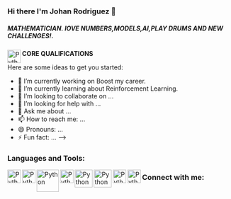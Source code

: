 ### Hi there I'm Johan Rodriguez 👋

##### __MATHEMATICIAN. lOVE NUMBERS,MODELS,AI,PLAY DRUMS AND NEW CHALLENGES!.__

<img align ="left" alt= "Python" width="30px" src= "https://encrypted-tbn0.gstatic.com/images?q=tbn:ANd9GcQ7HfvS-uML3qz5yF76LyQBGW9TQpOaB_du5uBhSms0vFtA6g0OhMBe3V0TLPq1NIzaXNI&usqp=CAU"/>



__CORE QUALIFICATIONS__




Here are some ideas to get you started:

- 🔭 I’m currently working on Boost my career.
- 🌱 I’m currently learning about Reinforcement Learning.
- 👯 I’m looking to collaborate on ...
- 🤔 I’m looking for help with ...
- 💬 Ask me about ...
- 📫 How to reach me: ...
- 😄 Pronouns: ...
- ⚡ Fun fact: ...
-->

### Languages and Tools:

<img align ="left" alt= "Python" width="30px" src= "https://encrypted-tbn0.gstatic.com/images?q=tbn:ANd9GcQ7HfvS-uML3qz5yF76LyQBGW9TQpOaB_du5uBhSms0vFtA6g0OhMBe3V0TLPq1NIzaXNI&usqp=CAU"/>
<img align ="left" alt= "Python" width="30px" src= "https://docs.microsoft.com/es-es/azure/architecture/data-guide/images/logo_r.svg"/>
<img align ="left" alt= "Python" width="50px" src= "https://www.tensorflow.org/resources/images/tf-logo-card-16x9.png?hl=es-419"/>
<img align ="left" alt= "Python" width="30px" src= "https://media-exp1.licdn.com/dms/image/C560BAQGbNutqXFCq8g/company-logo_200_200/0/1591199049957?e=2159024400&v=beta&t=iB-iPCCeUCJJXxH95YsQjQqAIMILdiiZWS1Q7mSD2ew"/>
<img align ="left" alt= "Python" width="40px" src= "https://www.pinclipart.com/picdir/middle/520-5201271_logo-mysql-mysql-logo-clipart.png"/>
<img align ="left" alt= "Python" width="40px" src= "https://www.muylinux.com/wp-content/uploads/2017/10/postgresql.png"/>
<img align ="left" alt= "Python" width="30px" src= "https://returngis.net/wp-content/uploads/2021/01/GitHub.png"/>
<img align ="left" alt= "Python" width="30px" src= "https://w7.pngwing.com/pngs/981/872/png-transparent-computer-terminal-computer-icons-linux-console-terminal-emulator-linux-logo-desktop-wallpaper-linux-thumbnail.png"/>


### Connect with me:





